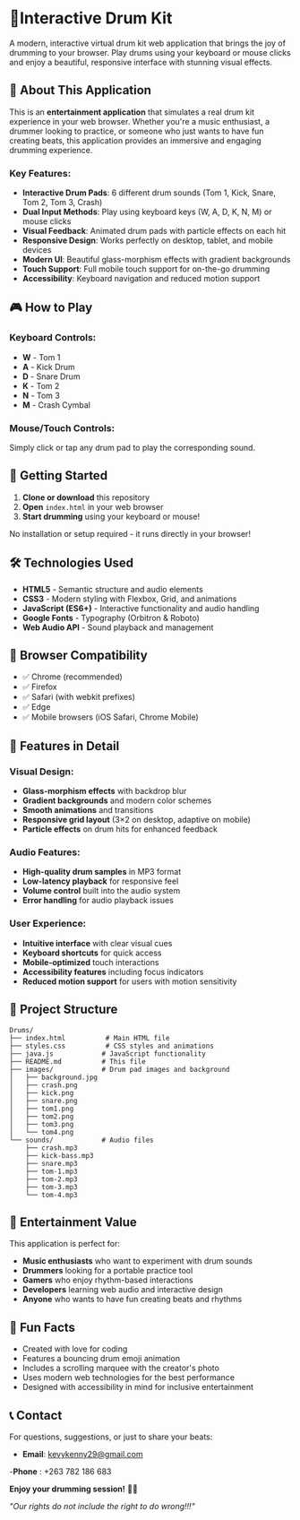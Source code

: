 # 🥁Interactive Drum Kit

A modern, interactive virtual drum kit web application that brings the joy of drumming to your browser. Play drums using your keyboard or mouse clicks and enjoy a beautiful, responsive interface with stunning visual effects.

## 🎵 About This Application

This is an **entertainment application** that simulates a real drum kit experience in your web browser. Whether you're a music enthusiast, a drummer looking to practice, or someone who just wants to have fun creating beats, this application provides an immersive and engaging drumming experience.

### Key Features:
- **Interactive Drum Pads**: 6 different drum sounds (Tom 1, Kick, Snare, Tom 2, Tom 3, Crash)
- **Dual Input Methods**: Play using keyboard keys (W, A, D, K, N, M) or mouse clicks
- **Visual Feedback**: Animated drum pads with particle effects on each hit
- **Responsive Design**: Works perfectly on desktop, tablet, and mobile devices
- **Modern UI**: Beautiful glass-morphism effects with gradient backgrounds
- **Touch Support**: Full mobile touch support for on-the-go drumming
- **Accessibility**: Keyboard navigation and reduced motion support

## 🎮 How to Play

### Keyboard Controls:
- **W** - Tom 1
- **A** - Kick Drum
- **D** - Snare Drum
- **K** - Tom 2
- **N** - Tom 3
- **M** - Crash Cymbal

### Mouse/Touch Controls:
Simply click or tap any drum pad to play the corresponding sound.

## 🚀 Getting Started

1. **Clone or download** this repository
2. **Open** `index.html` in your web browser
3. **Start drumming** using your keyboard or mouse!

No installation or setup required - it runs directly in your browser!

## 🛠️ Technologies Used

- **HTML5** - Semantic structure and audio elements
- **CSS3** - Modern styling with Flexbox, Grid, and animations
- **JavaScript (ES6+)** - Interactive functionality and audio handling
- **Google Fonts** - Typography (Orbitron & Roboto)
- **Web Audio API** - Sound playback and management

## 📱 Browser Compatibility

- ✅ Chrome (recommended)
- ✅ Firefox
- ✅ Safari (with webkit prefixes)
- ✅ Edge
- ✅ Mobile browsers (iOS Safari, Chrome Mobile)

## 🎨 Features in Detail

### Visual Design:
- **Glass-morphism effects** with backdrop blur
- **Gradient backgrounds** and modern color schemes
- **Smooth animations** and transitions
- **Responsive grid layout** (3×2 on desktop, adaptive on mobile)
- **Particle effects** on drum hits for enhanced feedback

### Audio Features:
- **High-quality drum samples** in MP3 format
- **Low-latency playback** for responsive feel
- **Volume control** built into the audio system
- **Error handling** for audio playback issues

### User Experience:
- **Intuitive interface** with clear visual cues
- **Keyboard shortcuts** for quick access
- **Mobile-optimized** touch interactions
- **Accessibility features** including focus indicators
- **Reduced motion support** for users with motion sensitivity

## 📂 Project Structure

```
Drums/
├── index.html          # Main HTML file
├── styles.css          # CSS styles and animations
├── java.js            # JavaScript functionality
├── README.md          # This file
├── images/            # Drum pad images and background
│   ├── background.jpg
│   ├── crash.png
│   ├── kick.png
│   ├── snare.png
│   ├── tom1.png
│   ├── tom2.png
│   ├── tom3.png
│   └── tom4.png
└── sounds/            # Audio files
    ├── crash.mp3
    ├── kick-bass.mp3
    ├── snare.mp3
    ├── tom-1.mp3
    ├── tom-2.mp3
    ├── tom-3.mp3
    └── tom-4.mp3
```

## 🎯 Entertainment Value

This application is perfect for:
- **Music enthusiasts** who want to experiment with drum sounds
- **Drummers** looking for a portable practice tool
- **Gamers** who enjoy rhythm-based interactions
- **Developers** learning web audio and interactive design
- **Anyone** who wants to have fun creating beats and rhythms

## 🎪 Fun Facts

- Created with love for coding
- Features a bouncing drum emoji animation
- Includes a scrolling marquee with the creator's photo
- Uses modern web technologies for the best performance
- Designed with accessibility in mind for inclusive entertainment

## 📞 Contact

For questions, suggestions, or just to share your beats:
- **Email**: [kevykenny29@gmail.com](mailto:kevykenny29@gmail.com)

-**Phone** : +263 782 186 683

**Enjoy your drumming session!** 🥁✨

*"Our rights do not include the right to do wrong!!!"* 
